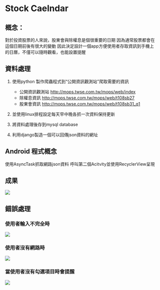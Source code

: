 Stock Caelndar
===
## 概念：
對於投資股票的人來說，股東會與除權息是個很重要的日期
因為通常股票都會在這個日期前後有很大的變動
因此決定設計一個app方便使用者存取資訊到手機上的日曆，不僅可以隨時觀看，也能設置提醒

## 資料處理
1. 使用python 製作爬蟲程式到“公開資訊觀測站”爬取需要的資訊

    - 公開資訊觀測站
    http://mops.twse.com.tw/mops/web/index
    - 除權息資訊
    http://mops.twse.com.tw/mops/web/t108sb27
    - 股東會資訊
    http://mops.twse.com.tw/mops/web/t108sb31_q1

2. 並使用linux排程設定每天早中晚各抓一次資料保持更新
3. 將資料處理後存到mysql database
4. 利用django製造一個可以回傳json資料的網址


## Android 程式概念
使用AsyncTask抓取網路json資料
呼叫第二個Acitvity並使用RecyclerView呈現

## 成果
![](https://i.imgur.com/EMalbd5.gif)


## 錯誤處理
### 使用者輸入不完全時
![](https://i.imgur.com/bEmiZIH.gif)

### 使用者沒有網路時
![](https://i.imgur.com/lGXAXe0.gif)


### 當使用者沒有勾選項目時會提醒
![](https://i.imgur.com/uflDBbU.gif)


